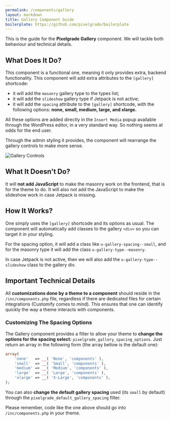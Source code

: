 ```yaml
---
permalink: /components/gallery
layout: markdown
title: Gallery Component Guide
boilerplate: https://github.com/pixelgrade/boilerplate
---
```

This is the guide for the **Pixelgrade Gallery** component. We will tackle both behaviour and technical details.

## What Does It Do?

This component is a functional one, meaning it only provides extra, backend functionality. This component will add extra attributes to the `[gallery]` shortcode:

- it will add the `masonry` gallery type to the types list;
- it will add the `slideshow` gallery type if Jetpack is not active;
- it will add the `spacing` attribute to the `[gallery]` shortcode, with the following options: **none, small, medium, large, and xlarge.**

All these options are added directly in the `Insert Media` popup available through the WordPress editor, in a very standard way. So nothing seems at odds for the end user.
 
Through the admin styling it provides, the component will rearrange the gallery controls to make more sense.

![Gallery Controls]({{site.url}}/components/assets/gallery_component_settings.png)

## What It Doesn't Do?

It will **not add JavaScript** to make the masonry work on the frontend, that is for the theme to do. It will also not add the JavaScript to make the slideshow work in case Jetpack is missing.

## How It Works?

One simply uses the `[gallery]` shortcode and its options as usual. The component will automatically add classes to the gallery `<div>` so you can target it in your styling.

For the spacing option, it will add a class like `u-gallery-spacing--small`, and for the masonry type it will add the class `u-gallery-type--masonry`.

In case Jetpack is not active, then we will also add the `u-gallery-type--slideshow` class to the gallery div.

## Important Technical Details

All **customizations done by a theme to a component** should reside in the `/inc/components.php` file, regardless if there are dedicated files for certain integrations (Customify comes to mind). This ensures that one can identify quickly the way a theme interacts with components.

### Customizing The Spacing Options

The Gallery component provides a filter to allow your theme to **change the options for the spacing select:** `pixelgrade_gallery_spacing_options`. Just return an array in the following form (the array bellow is the default one):

```php
array(
    'none'   => __( 'None', 'components' ),
    'small'  => __( 'Small', 'components' ),
    'medium' => __( 'Medium', 'components' ),
    'large'  => __( 'Large', 'components' ),
    'xlarge' => __( 'X-Large', 'components' ),
);
```

You can also **change the default gallery spacing** used (its `small` by default) through the `pixelgrade_default_gallery_spacing` filter.

Please remember, code like the one above should go into `/inc/components.php` in your theme.